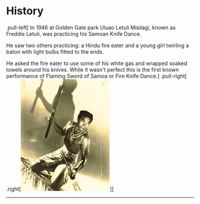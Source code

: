 # History

.pull-left[
In 1946 at Golden Gate park Uluao Letuli Misilagi, known as Freddie Letuli,
was practicing his Samoan Knife Dance.

He saw two others practicing: a Hindu fire eater and a young girl twirling 
a baton with light bulbs fitted to the ends.

He asked the fire eater to use some of his white gas and wrapped soaked towels
around his knives. While it wasn't perfect this is the first known performance
of Flaming Sword of Samoa or Fire Knife Dance.]
.pull-right[
.right[![Freddie Letuli](img/freddie.png)]]

---
